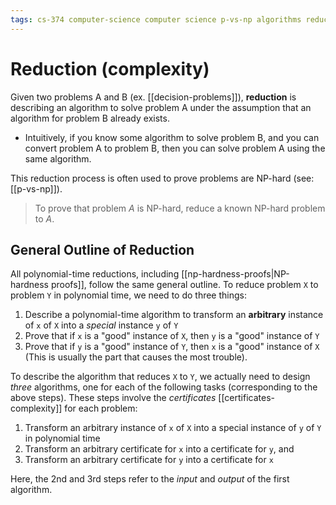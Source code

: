 ```yaml
---
tags: cs-374 computer-science computer science p-vs-np algorithms reduction theory
---
```


# Reduction (complexity)

Given two problems A and B (ex. [[decision-problems]]), **reduction** is describing an algorithm to solve problem A under the assumption that an algorithm for problem B already exists.

- Intuitively, if you know some algorithm to solve problem B, and you can convert problem A to problem B, then you can solve problem A using the same algorithm.

This reduction process is often used to prove problems are NP-hard (see: [[p-vs-np]]).

> To prove that problem _A_ is NP-hard, reduce a known NP-hard problem to _A_.

## General Outline of Reduction

All polynomial-time reductions, including [[np-hardness-proofs|NP-hardness proofs]], follow the same general outline. To reduce problem `X` to problem `Y` in polynomial time, we need to do three things:

1. Describe a polynomial-time algorithm to transform an **arbitrary** instance of `x` of `X` into a _special_ instance `y` of `Y`
2. Prove that if `x` is a "good" instance of `X`, then `y` is a "good" instance of `Y`
3. Prove that if `y` is a "good" instance of `Y`, then `x` is a "good" instance of `X` (This is usually the part that causes the most trouble).

To describe the algorithm that reduces `X` to `Y`, we actually need to design _three_ algorithms, one for each of the following tasks (corresponding to the above steps). These steps involve the _certificates_ [[certificates-complexity]] for each problem:

1. Transform an arbitrary instance of `x` of `X` into a special instance of `y` of `Y` in polynomial time
2. Transform an arbitrary certificate for `x` into a certificate for `y`, and
3. Transform an arbitrary certificate for `y` into a certificate for `x`

Here, the 2nd and 3rd steps refer to the _input_ and _output_ of the first algorithm.
